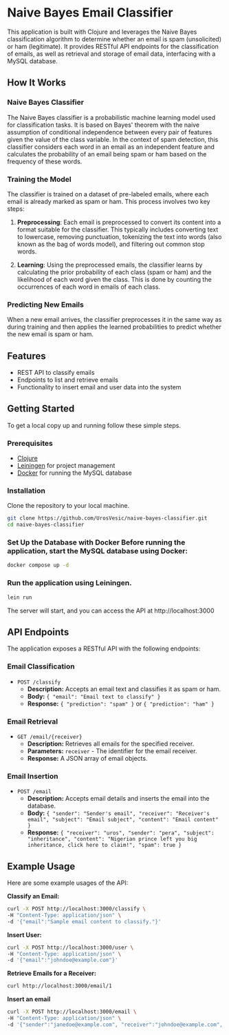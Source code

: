 # Naive Bayes Email Classifier

This application is built with Clojure and leverages the Naive Bayes classification algorithm to determine whether an email is spam (unsolicited) or ham (legitimate). It provides RESTful API endpoints for the classification of emails, as well as retrieval and storage of email data, interfacing with a MySQL database.

## How It Works

### Naive Bayes Classifier

The Naive Bayes classifier is a probabilistic machine learning model used for classification tasks. It is based on Bayes' theorem with the naive assumption of conditional independence between every pair of features given the value of the class variable. In the context of spam detection, this classifier considers each word in an email as an independent feature and calculates the probability of an email being spam or ham based on the frequency of these words.

### Training the Model

The classifier is trained on a dataset of pre-labeled emails, where each email is already marked as spam or ham. This process involves two key steps:

1. **Preprocessing**: Each email is preprocessed to convert its content into a format suitable for the classifier. This typically includes converting text to lowercase, removing punctuation, tokenizing the text into words (also known as the bag of words model), and filtering out common stop words.

2. **Learning**: Using the preprocessed emails, the classifier learns by calculating the prior probability of each class (spam or ham) and the likelihood of each word given the class. This is done by counting the occurrences of each word in emails of each class.

### Predicting New Emails

When a new email arrives, the classifier preprocesses it in the same way as during training and then applies the learned probabilities to predict whether the new email is spam or ham.


## Features

- REST API to classify emails
- Endpoints to list and retrieve emails
- Functionality to insert email and user data into the system

## Getting Started

To get a local copy up and running follow these simple steps.

### Prerequisites

- [Clojure](https://clojure.org/guides/getting_started)
- [Leiningen](https://leiningen.org/) for project management
- [Docker](https://www.docker.com/products/docker-desktop) for running the MySQL database

### Installation

Clone the repository to your local machine.

```sh
git clone https://github.com/UrosVesic/naive-bayes-classifier.git
cd naive-bayes-classifier
```

### Set Up the Database with Docker Before running the application, start the MySQL database using Docker:
```sh
docker compose up -d
```

### Run the application using Leiningen.
```sh
lein run
```
The server will start, and you can access the API at http://localhost:3000

## API Endpoints

The application exposes a RESTful API with the following endpoints:

### Email Classification

- `POST /classify` 
  - **Description:** Accepts an email text and classifies it as spam or ham.
  - **Body:** `{ "email": "Email text to classify" }`
  - **Response:** `{ "prediction": "spam" }` or `{ "prediction": "ham" }`

### Email Retrieval

- `GET /email/{receiver}`
  - **Description:** Retrieves all emails for the specified receiver.
  - **Parameters:** `receiver` - The identifier for the email receiver.
  - **Response:** A JSON array of email objects.

### Email Insertion

- `POST /email`
  - **Description:** Accepts email details and inserts the email into the database.
  - **Body:** `{ "sender": "Sender's email", "receiver": "Receiver's email", "subject": "Email subject", "content": "Email content" }`
  - **Response:** `{
        "receiver": "uros",
        "sender": "pera",
        "subject": "inheritance",
        "content": "Nigerian prince left you big inheritance, click here to claim!",
        "spam": true
    }`

## Example Usage

Here are some example usages of the API:

**Classify an Email:**

```sh
curl -X POST http://localhost:3000/classify \
-H "Content-Type: application/json" \
-d '{"email":"Sample email content to classify."}'
```

**Insert User:**

```sh
curl -X POST http://localhost:3000/user \
-H "Content-Type: application/json" \
-d '{"email":"johndoe@example.com"}'
```

**Retrieve Emails for a Receiver:**

```sh
curl http://localhost:3000/email/1
```

**Insert an email**

```sh
curl -X POST http://localhost:3000/email \
-H "Content-Type: application/json" \
-d '{"sender":"janedoe@example.com", "receiver":"johndoe@example.com", "subject":"Meeting Schedule", "content":"Lets schedule the meeting for next Thursday."}'
```



